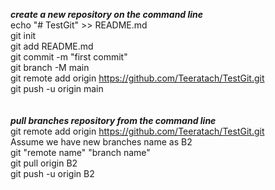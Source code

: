 ***create a new repository on the command line***<br>
echo "# TestGit" >> README.md<br>
git init<br>
git add README.md<br>
git commit -m "first commit"<br>
git branch -M main<br>
git remote add origin https://github.com/Teeratach/TestGit.git<br>
git push -u origin main<br>
<br>
<br>
***pull branches repository from the command line***<br>
git remote add origin https://github.com/Teeratach/TestGit.git <br>
Assume we have new branches name as B2 <br>
git "remote name" "branch name"<br>
git pull origin B2<br>
git push -u origin B2<br>
